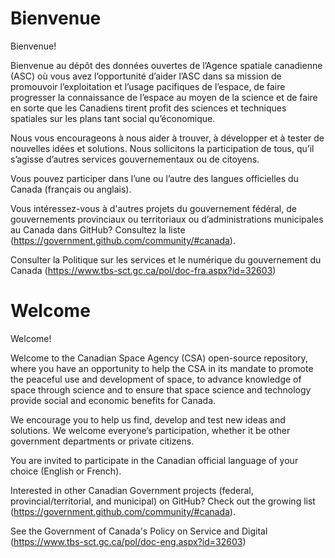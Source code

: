 # Bienvenue

Bienvenue!

Bienvenue au dépôt des données ouvertes de l’Agence spatiale canadienne (ASC) où vous avez l’opportunité d’aider l’ASC dans sa mission de promouvoir l’exploitation et l’usage pacifiques de l’espace, de faire progresser la connaissance de l’espace au moyen de la science et de faire en sorte que les Canadiens tirent profit des sciences et techniques spatiales sur les plans tant social qu’économique. 

Nous vous encourageons à nous aider à trouver, à développer et à tester de nouvelles idées et solutions. Nous sollicitons la participation de tous, qu’il s’agisse d’autres services gouvernementaux ou de citoyens.

Vous pouvez participer dans l’une ou l’autre des langues officielles du Canada (français ou anglais).

Vous intéressez-vous à d'autres projets du gouvernement fédéral, de gouvernements provinciaux ou territoriaux ou d’administrations municipales au Canada dans GitHub? Consultez la liste (https://government.github.com/community/#canada).

Consulter la Politique sur les services et le numérique du gouvernement du Canada (https://www.tbs-sct.gc.ca/pol/doc-fra.aspx?id=32603)


# Welcome

Welcome!

Welcome to the Canadian Space Agency (CSA) open-source repository, where you have an opportunity to help the CSA in its mandate to promote the peaceful use and development of space, to advance knowledge of space through science and to ensure that space science and technology provide social and economic benefits for Canada. 

We encourage you to help us find, develop and test new ideas and solutions. We welcome everyone’s participation, whether it be other government departments or private citizens.

You are invited to participate in the Canadian official language of your choice (English or French).

Interested in other Canadian Government projects (federal, provincial/territorial, and municipal) on GitHub? Check out the growing list (https://government.github.com/community/#canada).

See the Government of Canada's Policy on Service and Digital (https://www.tbs-sct.gc.ca/pol/doc-eng.aspx?id=32603) 
